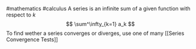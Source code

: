 #mathematics #calculus
A series is an infinite sum of a given function with respect to $k$ 
$$
\sum^\infty_{k=1} a_k
$$
To find wether a series converges or diverges, use one of many [[Series Convergence Tests]]
